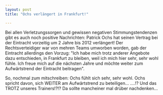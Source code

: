 ```yaml
---
layout: post
title: "Ochs verlängert in Frankfurt!"

---
```


Bei allen Verletzungssorgen und gewissen negativen Stimmungstendenzen gibt es auch noch positive Nachrichten: Patrick Ochs hat seinen Vertrag bei der Eintracht vorzeitig um 2 Jahre bis 2012 verlängert! Der Rechtsverteidiger war von mehren Teams umworben worden, gab der Eintracht allerdings den Vorzug: "Ich habe mich trotz anderer Angebote dazu entschieden, in Frankfurt zu bleiben, weil ich mich hier sehr, sehr wohl fühle. Ich freue mich auf die nächsten Jahre und möchte weiter zum Aufwärtstrend der Eintracht beitragen".

So, nochmal zum mitschreiben: Ochs fühlt sich sehr, sehr wohl. Ochs spricht davon, sich WEITER am Aufwärtstrend zu beteiligen... ....!? Und das TROTZ unseres Trainers!?!? Da sollte mancheiner mal drüber nachdenken...
